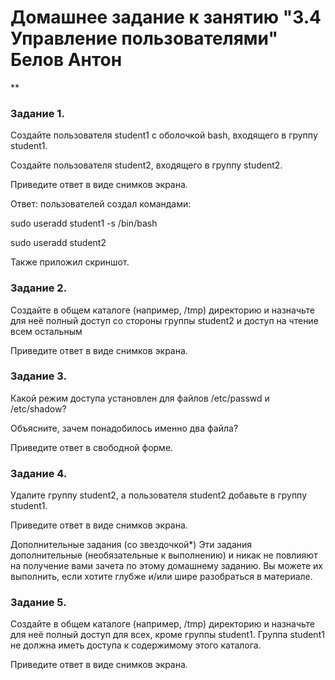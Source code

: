 # Домашнее задание к занятию "3.4 Управление пользователями" Белов Антон
**


### Задание 1.

Создайте пользователя student1 с оболочкой bash, входящего в группу student1.

Создайте пользователя student2, входящего в группу student2.

Приведите ответ в виде снимков экрана.

Ответ: пользователей создал командами:

sudo useradd student1 -s /bin/bash

sudo useradd student2

Также приложил скриншот.

### Задание 2.

Создайте в общем каталоге (например, /tmp) директорию и назначьте для неё полный доступ со стороны группы student2 и доступ на чтение всем остальным

Приведите ответ в виде снимков экрана.

### Задание 3.

Какой режим доступа установлен для файлов /etc/passwd и /etc/shadow?

Объясните, зачем понадобилось именно два файла?

Приведите ответ в свободной форме.

### Задание 4.

Удалите группу student2, а пользователя student2 добавьте в группу student1.

Приведите ответ в виде снимков экрана.

Дополнительные задания (со звездочкой*)
Эти задания дополнительные (необязательные к выполнению) и никак не повлияют на получение вами зачета по этому домашнему заданию. Вы можете их выполнить, если хотите глубже и/или шире разобраться в материале.

### Задание 5.

Создайте в общем каталоге (например, /tmp) директорию и назначьте для неё полный доступ для всех, кроме группы student1. Группа student1 не должна иметь доступа к содержимому этого каталога.

Приведите ответ в виде снимков экрана.
